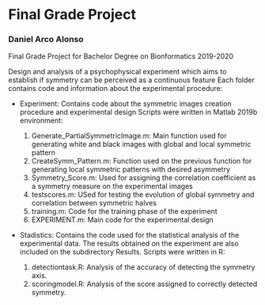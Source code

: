 # Final Grade Project
### Daniel Arco Alonso
Final Grade Project for Bachelor Degree on Bionformatics 2019-2020

Design and analysis of a psychophysical experiment which aims to establish if
symmetry can be perceived as a continuous feature
Each folder contains code and information about the experimental procedure:

* Experiment:
Contains code about the symmetric images creation procedure and experimental design
Scripts were written in Matlab 2019b environment:
  1. Generate_PartialSymmetricImage.m: Main function used for generating white and black images
  with global and local symmetric pattern
  2. CreateSymm_Pattern.m: Function used on the previous function for generating local symmetric patterns with desired     asymmetry
  3. Symmetry_Score.m: Used for assigning the correlation coefficient as a symmetry measure on the experimental images
  4. testscores.m: USed for testing the evolution of global symmetry and correlation between symmetric halves
  5. training.m: Code for the training phase of the experiment
  6. EXPERIMENT.m: Main code for the experimental design 

* Stadistics:
Contains the code used for the statistical analysis of the experimental data. The results obtained on the
experiment are also included on the subdirectory Results.
Scripts were written in R:
  1. detectiontask.R: Analysis of the accuracy of detecting the symmetry axis.
  2. scoringmodel.R: Analysis of the score assigned to correctly detected symmetry.